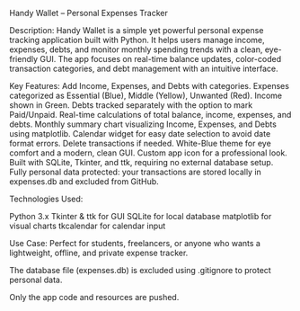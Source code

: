 Handy Wallet – Personal Expenses Tracker

Description:
Handy Wallet is a simple yet powerful personal expense tracking application built with Python. It helps users manage income, expenses, debts, and monitor monthly spending trends with a clean, eye-friendly GUI. The app focuses on real-time balance updates, color-coded transaction categories, and debt management with an intuitive interface.

Key Features:
Add Income, Expenses, and Debts with categories.
Expenses categorized as Essential (Blue), Middle (Yellow), Unwanted (Red).
Income shown in Green.
Debts tracked separately with the option to mark Paid/Unpaid.
Real-time calculations of total balance, income, expenses, and debts.
Monthly summary chart visualizing Income, Expenses, and Debts using matplotlib.
Calendar widget for easy date selection to avoid date format errors.
Delete transactions if needed.
White-Blue theme for eye comfort and a modern, clean GUI.
Custom app icon for a professional look.
Built with SQLite, Tkinter, and ttk, requiring no external database setup.
Fully personal data protected: your transactions are stored locally in expenses.db and excluded from GitHub.

Technologies Used:

Python 3.x
Tkinter & ttk for GUI
SQLite for local database
matplotlib for visual charts
tkcalendar for calendar input

Use Case:
Perfect for students, freelancers, or anyone who wants a lightweight, offline, and private expense tracker.


The database file (expenses.db) is excluded using .gitignore to protect personal data.

Only the app code and resources are pushed.
